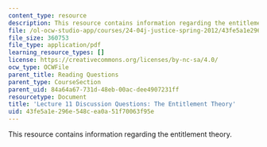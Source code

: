 ```yaml
---
content_type: resource
description: This resource contains information regarding the entitlement theory.
file: /ol-ocw-studio-app/courses/24-04j-justice-spring-2012/43fe5a1e296e548cea0a51f70063f95e_MIT24_04JS12_disc11.pdf
file_size: 360753
file_type: application/pdf
learning_resource_types: []
license: https://creativecommons.org/licenses/by-nc-sa/4.0/
ocw_type: OCWFile
parent_title: Reading Questions
parent_type: CourseSection
parent_uid: 84a64a67-731d-48eb-00ac-dee4907231ff
resourcetype: Document
title: 'Lecture 11 Discussion Questions: The Entitlement Theory'
uid: 43fe5a1e-296e-548c-ea0a-51f70063f95e
---
```

This resource contains information regarding the entitlement theory.